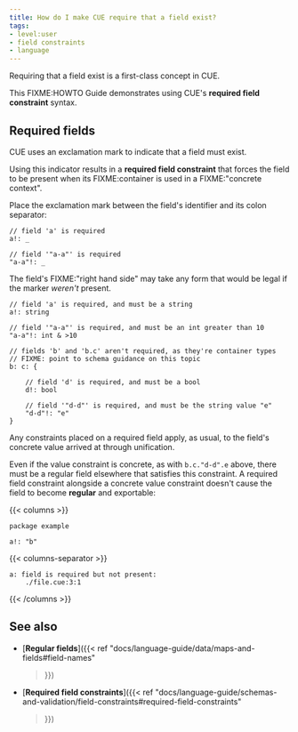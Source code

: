 ```yaml
---
title: How do I make CUE require that a field exist?
tags:
- level:user
- field constraints
- language
---
```


Requiring that a field exist is a first-class concept in CUE.

This FIXME:HOWTO Guide demonstrates using CUE's **required field constraint**
syntax.

## Required fields

CUE uses an exclamation mark to indicate that a field must exist.

Using this indicator results in a **required field constraint** that forces the
field to be present when its FIXME:container is used in a FIXME:"concrete
context".

Place the exclamation mark between the field's identifier and its colon
separator:

```CUE
// field 'a' is required
a!: _

// field '"a-a"' is required
"a-a"!: _
```

The field's FIXME:"right hand side" may take any form that would be legal if
the marker *weren't* present.

```CUE
// field 'a' is required, and must be a string
a!: string

// field '"a-a"' is required, and must be an int greater than 10
"a-a"!: int & >10

// fields 'b' and 'b.c' aren't required, as they're container types
// FIXME: point to schema guidance on this topic
b: c: {

	// field 'd' is required, and must be a bool
	d!: bool

	// field '"d-d"' is required, and must be the string value "e"
	"d-d"!: "e"
}
```

Any constraints placed on a required field apply, as usual, to the field's
concrete value arrived at through unification.

Even if the value constraint is concrete, as with `b.c."d-d".e` above, there
must be a regular field elsewhere that satisfies this constraint. A required
field constraint alongside a concrete value constraint doesn't cause the field
to become **regular** and exportable:

{{< columns >}}
```CUE {title="file.cue"}
package example

a!: "b"
```
{{< columns-separator >}}
```console {title="$ cue export .:example"}
a: field is required but not present:
    ./file.cue:3:1
```

{{< /columns >}}

## See also

- [**Regular fields**]({{<
    ref "docs/language-guide/data/maps-and-fields#field-names"
  >}})
- [**Required field constraints**]({{<
    ref "docs/language-guide/schemas-and-validation/field-constraints#required-field-constraints"
  >}})

